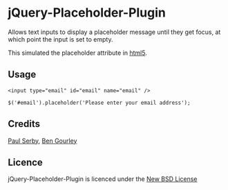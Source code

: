 # jQuery-Placeholder-Plugin

Allows text inputs to display a placeholder message until they get focus, at which point the input is set to empty.

This simulated the placeholder attribute in [html5](http://dev.w3.org/html5/spec/Overview.html#the-placeholder-attribute).

## Usage

    <input type="email" id="email" name="email" />

    $('#email').placeholder('Please enter your email address');

## Credits
[Paul Serby](https://github.com/PabloSerbo/), [Ben Gourley](http://github.com/bengourley/)

## Licence
jQuery-Placeholder-Plugin is licenced under the [New BSD License](http://opensource.org/licenses/bsd-license.php)
